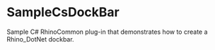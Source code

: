 SampleCsDockBar
===============

Sample C# RhinoCommon plug-in that demonstrates how to create a Rhino_DotNet dockbar.

